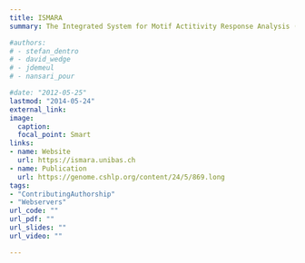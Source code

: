 ```yaml
---
title: ISMARA
summary: The Integrated System for Motif Actitivity Response Analysis (ISMARA) is an online tool that models genome-wide expression or ChIP-seq data, in terms of computationally predicted regulatory sites for epigenetic regulators, transcription factors (TFs) and microRNAs (miRNAs).

#authors:
# - stefan_dentro
# - david_wedge
# - jdemeul
# - nansari_pour

#date: "2012-05-25"
lastmod: "2014-05-24"
external_link: 
image:
  caption: 
  focal_point: Smart
links:
- name: Website
  url: https://ismara.unibas.ch
- name: Publication
  url: https://genome.cshlp.org/content/24/5/869.long
tags:
- "ContributingAuthorship"
- "Webservers"
url_code: ""
url_pdf: ""
url_slides: ""
url_video: ""

---
```




